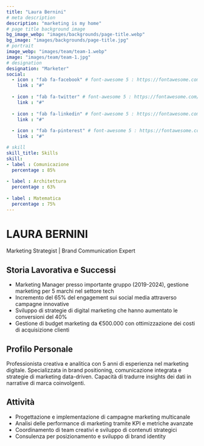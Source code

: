 ```yaml
---
title: "Laura Bernini"
# meta description
description: "marketing is my home"
# page title background image
bg_image_webp: "images/backgrounds/page-title.webp"
bg_image: "images/backgrounds/page-title.jpg"
# portrait
image_webp: "images/team/team-1.webp"
image: "images/team/team-1.jpg"
# designation
designation: "Marketer"
social:
  - icon : "fab fa-facebook" # font-awesome 5 : https://fontawesome.com/icons/
    link : "#"
    
  - icon : "fab fa-twitter" # font-awesome 5 : https://fontawesome.com/icons/
    link : "#"
    
  - icon : "fab fa-linkedin" # font-awesome 5 : https://fontawesome.com/icons/
    link : "#"
    
  - icon : "fab fa-pinterest" # font-awesome 5 : https://fontawesome.com/icons/
    link : "#"

# skill
skill_title: Skills
skill:
- label : Comunicazione
  percentage : 85%
  
- label : Architettura
  percentage : 63%
  
- label : Matematica
  percentage : 75%
---
```


# LAURA BERNINI
Marketing Strategist | Brand Communication Expert

## Storia Lavorativa e Successi
- Marketing Manager presso importante gruppo (2019-2024), gestione marketing per 5 marchi nel settore tech 
- Incremento del 65% del engagement sui social media attraverso campagne innovative
- Sviluppo di strategie di digital marketing che hanno aumentato le conversioni del 40%
- Gestione di budget marketing da €500.000 con ottimizzazione dei costi di acquisizione clienti

## Profilo Personale
Professionista creativa e analitica con 5 anni di esperienza nel marketing digitale. Specializzata in brand positioning, comunicazione integrata e strategie di marketing data-driven. Capacità di tradurre insights dei dati in narrative di marca coinvolgenti.

## Attività
* Progettazione e implementazione di campagne marketing multicanale
* Analisi delle performance di marketing tramite KPI e metriche avanzate
* Coordinamento di team creativi e sviluppo di contenuti strategici
* Consulenza per posizionamento e sviluppo di brand identity
